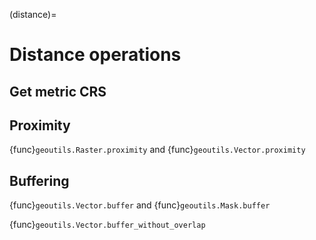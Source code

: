 (distance)=
# Distance operations

## Get metric CRS


## Proximity

{func}`geoutils.Raster.proximity` and {func}`geoutils.Vector.proximity`

## Buffering

{func}`geoutils.Vector.buffer` and {func}`geoutils.Mask.buffer`

{func}`geoutils.Vector.buffer_without_overlap`
